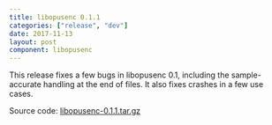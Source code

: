 ```yaml
---
title: libopusenc 0.1.1
categories: ["release", "dev"]
date: 2017-11-13
layout: post
component: libopusenc
---
```


This release fixes a few bugs in libopusenc 0.1, including the sample-accurate
handling at the end of files. It also fixes crashes in a few use cases.

Source code: [libopusenc-0.1.1.tar.gz](https://archive.mozilla.org/pub/opus/libopusenc-0.1.1.tar.gz)
